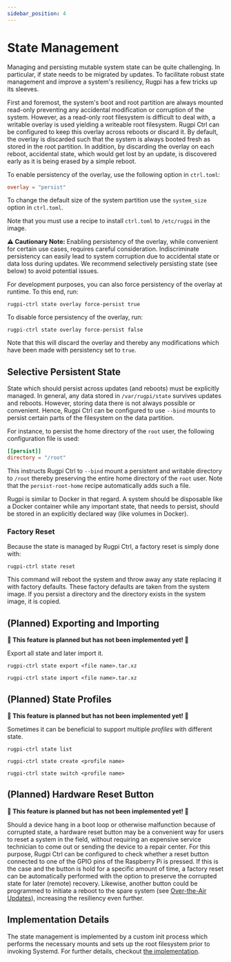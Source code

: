 ```yaml
---
sidebar_position: 4
---
```


# State Management

Managing and persisting mutable system state can be quite challenging.
In particular, if state needs to be migrated by updates.
To facilitate robust state management and improve a system's resiliency, Rugpi has a few tricks up its sleeves.

First and foremost, the system's boot and root partition are always mounted read-only preventing any accidental modification or corruption of the system.
However, as a read-only root filesystem is difficult to deal with, a writable overlay is used yielding a writeable root filesystem.
Rugpi Ctrl can be configured to keep this overlay across reboots or discard it.
By default, the overlay is discarded such that the system is always booted fresh as stored in the root partition.
In addition, by discarding the overlay on each reboot, accidental state, which would get lost by an update, is discovered early as it is being erased by a simple reboot.

To enable persistency of the overlay, use the following option in `ctrl.toml`:

```toml title="ctrl.toml"
overlay = "persist"
```

To change the default size of the system partition use the `system_size` option in `ctrl.toml`.

Note that you must use a recipe to install `ctrl.toml` to `/etc/rugpi` in the image.

**⚠️ Cautionary Note:** Enabling persistency of the overlay, while convenient for certain use cases, requires careful consideration. Indiscriminate persistency can easily lead to system corruption due to accidental state or data loss during updates. We recommend selectively persisting state (see below) to avoid potential issues.

For development purposes, you can also force persistency of the overlay at runtime.
To this end, run:

```shell
rugpi-ctrl state overlay force-persist true
```

To disable force persistency of the overlay, run:

```shell
rugpi-ctrl state overlay force-persist false
```

Note that this will discard the overlay and thereby any modifications which have been made with persistency set to `true`.

## Selective Persistent State

State which should persist across updates (and reboots) must be explicitly managed.
In general, any data stored in `/var/rugpi/state` survives updates and reboots.
However, storing data there is not always possible or convenient.
Hence, Rugpi Ctrl can be configured to use `--bind` mounts to persist certain parts of the filesystem on the data partition.

For instance, to persist the home directory of the `root` user, the following configuration file is used:

```toml title="/etc/rugpi/state/root-home.toml"
[[persist]]
directory = "/root"
```

This instructs Rugpi Ctrl to `--bind` mount a persistent and writable directory to `/root` thereby preserving the entire home directory of the `root` user.
Note that the `persist-root-home` recipe automatically adds such a file.

Rugpi is similar to Docker in that regard.
A system should be disposable like a Docker container while any important state, that needs to persist, should be stored in an explicitly declared way (like volumes in Docker).

### Factory Reset

Because the state is managed by Rugpi Ctrl, a factory reset is simply done with:

```shell
rugpi-ctrl state reset
```

This command will reboot the system and throw away any state replacing it with factory defaults.
These factory defaults are taken from the system image.
If you persist a directory and the directory exists in the system image, it is copied.

## (Planned) Exporting and Importing

**🚧 This feature is planned but has not been implemented yet! 🚧**

Export all state and later import it.

```shell
rugpi-ctrl state export <file name>.tar.xz
```

```shell
rugpi-ctrl state import <file name>.tar.xz
```

## (Planned) State Profiles

**🚧 This feature is planned but has not been implemented yet! 🚧**

Sometimes it can be beneficial to support multiple _profiles_ with different state.

```shell
rugpi-ctrl state list
```

```shell
rugpi-ctrl state create <profile name>
```

```shell
rugpi-ctrl state switch <profile name>
```

## (Planned) Hardware Reset Button

**🚧 This feature is planned but has not been implemented yet! 🚧**

Should a device hang in a boot loop or otherwise malfunction because of corrupted state, a hardware reset button may be a convenient way for users to reset a system in the field, without requiring an expensive service technician to come out or sending the device to a repair center.
For this purpose, Rugpi Ctrl can be configured to check whether a reset button connected to one of the GPIO pins of the Raspberry Pi is pressed.
If this is the case and the button is hold for a specific amount of time, a factory reset can be automatically performed with the option to preserve the corrupted state for later (remote) recovery.
Likewise, another button could be programmed to initiate a reboot to the spare system (see [Over-the-Air Updates](./over-the-air-updates)), increasing the resiliency even further.

## Implementation Details

The state management is implemented by a custom init process which performs the necessary mounts and sets up the root filesystem prior to invoking Systemd.
For further details, checkout [the implementation](https://github.com/silitics/rugpi/blob/main/crates/rugpi-ctrl/src/init.rs).
